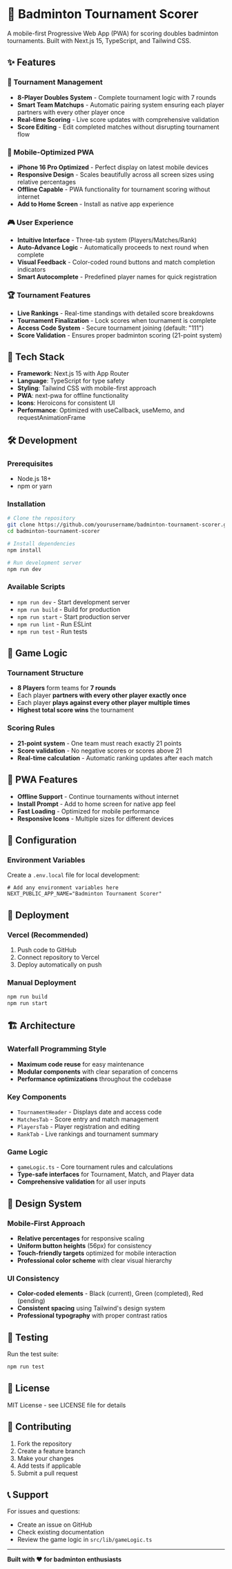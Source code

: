 # 🏸 Badminton Tournament Scorer

A mobile-first Progressive Web App (PWA) for scoring doubles badminton tournaments. Built with Next.js 15, TypeScript, and Tailwind CSS.

## ✨ Features

### 🎯 Tournament Management
- **8-Player Doubles System** - Complete tournament logic with 7 rounds
- **Smart Team Matchups** - Automatic pairing system ensuring each player partners with every other player once
- **Real-time Scoring** - Live score updates with comprehensive validation
- **Score Editing** - Edit completed matches without disrupting tournament flow

### 📱 Mobile-Optimized PWA
- **iPhone 16 Pro Optimized** - Perfect display on latest mobile devices
- **Responsive Design** - Scales beautifully across all screen sizes using relative percentages
- **Offline Capable** - PWA functionality for tournament scoring without internet
- **Add to Home Screen** - Install as native app experience

### 🎮 User Experience
- **Intuitive Interface** - Three-tab system (Players/Matches/Rank)
- **Auto-Advance Logic** - Automatically proceeds to next round when complete
- **Visual Feedback** - Color-coded round buttons and match completion indicators
- **Smart Autocomplete** - Predefined player names for quick registration

### 🏆 Tournament Features
- **Live Rankings** - Real-time standings with detailed score breakdowns
- **Tournament Finalization** - Lock scores when tournament is complete
- **Access Code System** - Secure tournament joining (default: "111")
- **Score Validation** - Ensures proper badminton scoring (21-point system)

## 🚀 Tech Stack

- **Framework**: Next.js 15 with App Router
- **Language**: TypeScript for type safety
- **Styling**: Tailwind CSS with mobile-first approach
- **PWA**: next-pwa for offline functionality
- **Icons**: Heroicons for consistent UI
- **Performance**: Optimized with useCallback, useMemo, and requestAnimationFrame

## 🛠 Development

### Prerequisites
- Node.js 18+ 
- npm or yarn

### Installation
```bash
# Clone the repository
git clone https://github.com/yourusername/badminton-tournament-scorer.git
cd badminton-tournament-scorer

# Install dependencies
npm install

# Run development server
npm run dev
```

### Available Scripts
- `npm run dev` - Start development server
- `npm run build` - Build for production
- `npm run start` - Start production server
- `npm run lint` - Run ESLint
- `npm run test` - Run tests

## 🎯 Game Logic

### Tournament Structure
- **8 Players** form teams for **7 rounds**
- Each player **partners with every other player exactly once**
- Each player **plays against every other player multiple times**
- **Highest total score wins** the tournament

### Scoring Rules
- **21-point system** - One team must reach exactly 21 points
- **Score validation** - No negative scores or scores above 21
- **Real-time calculation** - Automatic ranking updates after each match

## 📱 PWA Features

- **Offline Support** - Continue tournaments without internet
- **Install Prompt** - Add to home screen for native app feel
- **Fast Loading** - Optimized for mobile performance
- **Responsive Icons** - Multiple sizes for different devices

## 🔧 Configuration

### Environment Variables
Create a `.env.local` file for local development:
```env
# Add any environment variables here
NEXT_PUBLIC_APP_NAME="Badminton Tournament Scorer"
```

## 🚀 Deployment

### Vercel (Recommended)
1. Push code to GitHub
2. Connect repository to Vercel
3. Deploy automatically on push

### Manual Deployment
```bash
npm run build
npm run start
```

## 🏗 Architecture

### Waterfall Programming Style
- **Maximum code reuse** for easy maintenance
- **Modular components** with clear separation of concerns
- **Performance optimizations** throughout the codebase

### Key Components
- `TournamentHeader` - Displays date and access code
- `MatchesTab` - Score entry and match management
- `PlayersTab` - Player registration and editing
- `RankTab` - Live rankings and tournament summary

### Game Logic
- `gameLogic.ts` - Core tournament rules and calculations
- **Type-safe interfaces** for Tournament, Match, and Player data
- **Comprehensive validation** for all user inputs

## 🎨 Design System

### Mobile-First Approach
- **Relative percentages** for responsive scaling
- **Uniform button heights** (56px) for consistency
- **Touch-friendly targets** optimized for mobile interaction
- **Professional color scheme** with clear visual hierarchy

### UI Consistency
- **Color-coded elements** - Black (current), Green (completed), Red (pending)
- **Consistent spacing** using Tailwind's design system
- **Professional typography** with proper contrast ratios

## 🧪 Testing

Run the test suite:
```bash
npm run test
```

## 📄 License

MIT License - see LICENSE file for details

## 🤝 Contributing

1. Fork the repository
2. Create a feature branch
3. Make your changes
4. Add tests if applicable
5. Submit a pull request

## 📞 Support

For issues and questions:
- Create an issue on GitHub
- Check existing documentation
- Review the game logic in `src/lib/gameLogic.ts`

---

**Built with ❤️ for badminton enthusiasts**